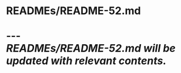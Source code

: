 # READMEs/README-52.md <br><br> --- <br> _READMEs/README-52.md will be updated with relevant contents._